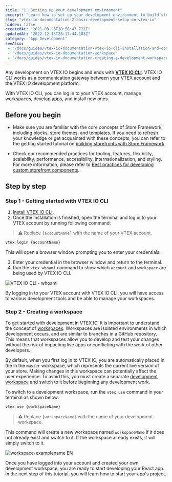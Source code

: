 ```yaml
---
title: "1. Setting up your development environment"
excerpt: "Learn how to set up your development environment to build storefront components with React and VTEX IO."
slug: "vtex-io-documentation-2-basic-development-setup-on-vtex-io"
hidden: false
createdAt: "2021-03-25T20:58:43.721Z"
updatedAt: "2022-12-13T20:17:44.103Z"
category: "App Development"
seeAlso:
 - "/docs/guides/vtex-io-documentation-vtex-io-cli-installation-and-command-reference"
 - "/docs/guides/vtex-io-documentation-workspace"
 - "/docs/guides/vtex-io-documentation-creating-a-development-workspace"
---
```


Any development on VTEX IO begins and ends with [**VTEX IO CLI**](https://developers.vtex.com/docs/guides/vtex-io-documentation-vtex-io-cli-installation-and-command-reference). VTEX IO CLI works as a communication gateway between your VTEX account and the VTEX IO development platform.

With VTEX IO CLI, you can log in to your VTEX account, manage workspaces, develop apps, and install new ones.

## Before you begin

- Make sure you are familiar with the core concepts of Store Framework, including blocks, store themes, and templates. If you need to refresh your knowledge or get acquainted with these concepts, you can refer to the getting started tutorial on [building storefronts with Store Framework](https://developers.vtex.com/docs/guides/getting-started-3).

- Check our recommended practices for tooling, features, flexibility, scalability, performance, accessibility, internationalization, and styling. For more information, please refer to [Best practices for developing custom storefront components](https://developers.vtex.com/docs/guides/vtex-io-documentation-developing-custom-storefront-components).

## Step by step

### Step 1 - Getting started with VTEX IO CLI

1. [Install VTEX IO CLI](https://developers.vtex.com/docs/guides/vtex-io-documentation-vtex-io-cli-install).
2. Once the installation is finished, open the terminal and log in to your VTEX account by running following command:
  
  > ⚠️ Replace `{accountName}` with the name of your VTEX account.
  
  ```sh
  vtex login {accountName}
  ```

This will open a browser window prompting you to enter your credentials.

3. Enter your credential in the browser window and return to the terminal.
4. Run the `vtex whoami` command to show which `account` and `workspace` are being used by VTEX IO CLI.

  ![VTEX IO CLI - whoami](https://cdn.jsdelivr.net/gh/vtexdocs/dev-portal-content@main/images/vtex-io-documentation-2-basic-development-setup-in-vtex-io-0.png)

By logging in to your VTEX account with VTEX IO CLI, you will have access to various development tools and be able to manage your workspaces.

### Step 2 - Creating a workspace

To get started with development in VTEX IO, it is important to understand the concept of [workspaces](https://developers.vtex.com/docs/guides/vtex-io-documentation-workspace/). Workspaces are isolated environments in which development occurs, and are similar to branches in a GitHub repository. This means that workspaces allow you to develop and test your changes without the risk of impacting live apps or conflicting with the work of other developers.

By default, when you first log in to VTEX IO, you are automatically placed in the in the `master` workspace, which represents the current live version of your store. Making changes in this workspace can potentially affect the user experience. To avoid this, you must create a separate [development workspace](https://developers.vtex.com/docs/guides/vtex-io-documentation-creating-a-development-workspace/) and switch to it before beginning any development work.

To switch to a development workspace, run the `vtex use` command in your terminal as shown below:

```sh
vtex use {workspaceName}
```

> ⚠️ Replace `{workspaceName}` with the name of your development workspace.

This command will create a new workspace named `workspaceName` if it does not already exist and switch to it. If the workspace already exists, it will simply switch to it.

![workspace-examplename EN](https://cdn.jsdelivr.net/gh/vtexdocs/dev-portal-content@main/images/vtex-io-documentation-2-basic-development-setup-in-vtex-io-1.png)

Once you have logged into your account and created your own development workspace, you are ready to start developing your React app. In the next step of this tutorial, you will learn how to start your app's project.
